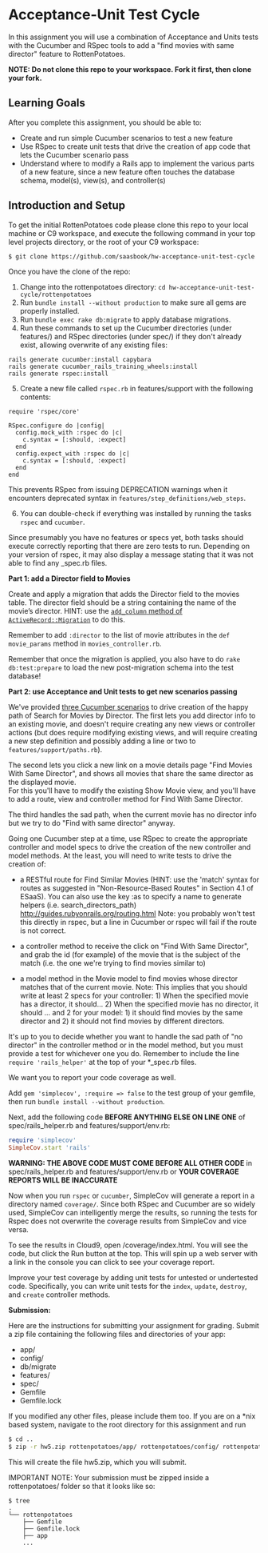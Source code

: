 Acceptance-Unit Test Cycle
===

In this assignment you will use a combination of Acceptance and Units tests with the Cucumber and RSpec tools to add a "find movies with same director" feature to RottenPotatoes.

**NOTE: Do not clone this repo to your workspace. Fork it first, then clone your fork.**

Learning Goals
--------------
After you complete this assignment, you should be able to:
* Create and run simple Cucumber scenarios to test a new feature
* Use RSpec to create unit tests that drive the creation of app code that lets the Cucumber scenario pass
* Understand where to modify a Rails app to implement the various parts of a new feature, since a new feature often touches the database schema, model(s), view(s), and controller(s)


Introduction and Setup
----
To get the initial RottenPotatoes code please clone this repo to your local machine or C9 workspace, and execute the following command in your top level projects directory, or the root of your C9 workspace:

```sh
$ git clone https://github.com/saasbook/hw-acceptance-unit-test-cycle
```

Once you have the clone of the repo:

1) Change into the rottenpotatoes directory: `cd hw-acceptance-unit-test-cycle/rottenpotatoes`  
2) Run `bundle install --without production` to make sure all gems are properly installed.    
3) Run `bundle exec rake db:migrate` to apply database migrations.    
4) Run these commands to set up the Cucumber directories (under features/) and RSpec directories (under spec/) if they don't already exist, allowing overwrite of any existing files:

```shell
rails generate cucumber:install capybara
rails generate cucumber_rails_training_wheels:install
rails generate rspec:install
```

5) Create a new file called `rspec.rb` in features/support with the following contents:

```
require 'rspec/core'

RSpec.configure do |config|
  config.mock_with :rspec do |c|
    c.syntax = [:should, :expect]
  end
  config.expect_with :rspec do |c|
    c.syntax = [:should, :expect]
  end
end
```

This prevents RSpec from issuing DEPRECATION warnings when it encounters deprecated syntax in `features/step_definitions/web_steps`.

6) You can double-check if everything was installed by running the tasks `rspec` and `cucumber`.

Since presumably you have no features or specs yet, both tasks should execute correctly reporting that there are zero tests to run. Depending on your version of rspec, it may also display a message stating that it was not able to find any _spec.rb files.

**Part 1: add a Director field to Movies**

Create and apply a migration that adds the Director field to the movies table. 
The director field should be a string containing the name of the movie’s director. 
HINT: use the [`add_column` method of `ActiveRecord::Migration`](http://apidock.com/rails/ActiveRecord/ConnectionAdapters/SchemaStatements/add_column) to do this. 

Remember to add `:director` to the list of movie attributes in the `def movie_params` method in `movies_controller.rb`.

Remember that once the migration is applied, you also have to do `rake db:test:prepare` 
to load the new post-migration schema into the test database!

**Part 2: use Acceptance and Unit tests to get new scenarios passing**

We've provided [three Cucumber scenarios](http://pastebin.com/L6FYWyV7) to 
drive creation of the happy path of Search for Movies by Director.
The first lets you add director info to an existing movie, 
and doesn't require creating any new views or controller actions 
(but does require modifying existing views, and will require creating a new step definition and possibly adding a line
or two to `features/support/paths.rb`).

The second lets you click a new link on a movie details page "Find Movies With Same Director", 
and shows all movies that share the same director as the displayed movie.  
For this you'll have to modify the existing Show Movie view, and you'll have to add a route, 
view and controller method for Find With Same Director.  

The third handles the sad path, when the current movie has no director info but we try 
to do "Find with same director" anyway.

Going one Cucumber step at a time, use RSpec to create the appropriate
controller and model specs to drive the creation of the new controller
and model methods.  At the least, you will need to write tests to drive
the creation of: 

+ a RESTful route for Find Similar Movies 
(HINT: use the 'match' syntax for routes as suggested in "Non-Resource-Based Routes" 
in Section 4.1 of ESaaS). You can also use the key :as to specify a name to generate helpers (i.e. search_directors_path) http://guides.rubyonrails.org/routing.html Note: you probably won’t test this directly in rspec, but a line in Cucumber or rspec will fail if the route is not correct.

+ a controller method to receive the click
on "Find With Same Director", and grab the id (for example) of the movie
that is the subject of the match (i.e. the one we're trying to find
movies similar to) 

+ a model method in the Movie model to find movies
whose director matches that of the current movie. Note: This implies that you should write at least 2 specs for your controller: 1) When the specified movie has a director, it should...  2) When the specified movie has no director, it should ... and 2 for your model: 1) it should find movies by the same director and 2) it should not find movies by different directors.

It's up to you to
decide whether you want to handle the sad path of "no director" in the
controller method or in the model method, but you must provide a test
for whichever one you do. Remember to include the line 
`require 'rails_helper'` at the top of your *_spec.rb files.

We want you to report your code coverage as well.

Add `gem 'simplecov', :require => false` to the test group of your gemfile, then run `bundle install --without production`.

Next, add the following code **BEFORE ANYTHING ELSE ON LINE ONE** of spec/rails_helper.rb and features/support/env.rb:

```ruby
require 'simplecov'
SimpleCov.start 'rails'
```
**WARNING: THE ABOVE CODE MUST COME BEFORE ALL OTHER CODE** in spec/rails_helper.rb and features/support/env.rb or **YOUR COVERAGE REPORTS WILL BE INACCURATE**

Now when you run `rspec` or `cucumber`, SimpleCov will generate a report in a directory named
`coverage/`. Since both RSpec and Cucumber are so widely used, SimpleCov
can intelligently merge the results, so running the tests for Rspec does
not overwrite the coverage results from SimpleCov and vice versa.

To see the results in Cloud9, open /coverage/index.html. You will see the code, but click the Run button at the top. This will spin up a web server with a link in the console you can click to see your coverage report.

Improve your test coverage by adding unit tests for untested or undertested code. Specifically, you can write unit tests for the `index`, `update`, `destroy`, and `create` controller methods.

**Submission:**

Here are the instructions for submitting your assignment for grading. Submit a zip file containing the following files and directories of your app:

* app/
* config/
* db/migrate
* features/
* spec/
* Gemfile
* Gemfile.lock

If you modified any other files, please include them too. If you are on a *nix based system, navigate to the root directory for this assignment and run

```sh
$ cd ..
$ zip -r hw5.zip rottenpotatoes/app/ rottenpotatoes/config/ rottenpotatoes/db/migrate rottenpotatoes/features/ rottenpotatoes/spec/ rottenpotatoes/Gemfile rottenpotatoes/Gemfile.lock
```

This will create the file hw5.zip, which you will submit.

IMPORTANT NOTE: Your submission must be zipped inside a rottenpotatoes/ folder so that it looks like so:

```
$ tree
.
└── rottenpotatoes
    ├── Gemfile
    ├── Gemfile.lock
    ├── app
    ...
```
